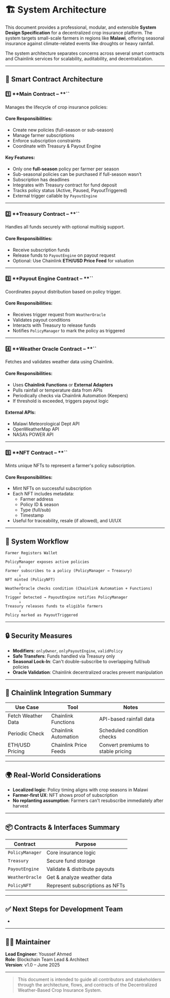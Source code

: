 # 🏗️ System Architecture

This document provides a professional, modular, and extensible **System Design Specification** for a decentralized crop insurance platform. The system targets small-scale farmers in regions like **Malawi**, offering seasonal insurance against climate-related events like droughts or heavy rainfall.

The system architecture separates concerns across several smart contracts and Chainlink services for scalability, auditability, and decentralization.

---

## 🧱 Smart Contract Architecture

### 1️⃣ **Main Contract – **``

Manages the lifecycle of crop insurance policies:

#### Core Responsibilities:

- Create new policies (full-season or sub-season)
- Manage farmer subscriptions
- Enforce subscription constraints
- Coordinate with Treasury & Payout Engine

#### Key Features:

- Only one **full-season** policy per farmer per season
- Sub-seasonal policies can be purchased if full-season wasn’t
- Subscription has deadlines
- Integrates with Treasury contract for fund deposit
- Tracks policy status (Active, Paused, PayoutTriggered)
- External trigger callable by `PayoutEngine`

---

### 2️⃣ **Treasury Contract – **``

Handles all funds securely with optional multisig support.

#### Core Responsibilities:

- Receive subscription funds
- Release funds to `PayoutEngine` on payout request
- Optional: Use Chainlink **ETH/USD Price Feed** for valuation

---

### 3️⃣ **Payout Engine Contract – **``

Coordinates payout distribution based on policy trigger.

#### Core Responsibilities:

- Receives trigger request from `WeatherOracle`
- Validates payout conditions
- Interacts with Treasury to release funds
- Notifies `PolicyManager` to mark the policy as triggered

---

### 4️⃣ **Weather Oracle Contract – **``

Fetches and validates weather data using Chainlink.

#### Core Responsibilities:

- Uses **Chainlink Functions** or **External Adapters**
- Pulls rainfall or temperature data from APIs
- Periodically checks via Chainlink Automation (Keepers)
- If threshold is exceeded, triggers payout logic

#### External APIs:

- Malawi Meteorological Dept API
- OpenWeatherMap API
- NASA’s POWER API

---

### 5️⃣ **NFT Contract – **``

Mints unique NFTs to represent a farmer's policy subscription.

#### Core Responsibilities:

- Mint NFTs on successful subscription
- Each NFT includes metadata:
  - Farmer address
  - Policy ID & season
  - Type (full/sub)
  - Timestamp
- Useful for traceability, resale (if allowed), and UI/UX

---

## 🔁 System Workflow

```plaintext
Farmer Registers Wallet
      ↓
PolicyManager exposes active policies
      ↓
Farmer subscribes to a policy (PolicyManager → Treasury)
      ↓
NFT minted (PolicyNFT)
      ↓
WeatherOracle checks condition (Chainlink Automation + Functions)
      ↓
Trigger Detected → PayoutEngine notifies PolicyManager
      ↓
Treasury releases funds to eligible farmers
      ↓
Policy marked as PayoutTriggered
```

---

## 🔒 Security Measures

- **Modifiers**: `onlyOwner`, `onlyPayoutEngine`, `validPolicy`
- **Safe Transfers**: Funds handled via Treasury only
- **Seasonal Lock-In**: Can't double-subscribe to overlapping full/sub policies
- **Oracle Validation**: Chainlink decentralized oracles prevent manipulation

---

## 🔗 Chainlink Integration Summary

| Use Case           | Tool                  | Notes                              |
| ------------------ | --------------------- | ---------------------------------- |
| Fetch Weather Data | Chainlink Functions   | API-based rainfall data            |
| Periodic Check     | Chainlink Automation  | Scheduled condition checks         |
| ETH/USD Pricing    | Chainlink Price Feeds | Convert premiums to stable pricing |

---

## 🌍 Real-World Considerations

- **Localized logic**: Policy timing aligns with crop seasons in Malawi
- **Farmer-first UX**: NFT shows proof of subscription
- **No replanting assumption**: Farmers can't resubscribe immediately after harvest

---

## 📦 Contracts & Interfaces Summary

| Contract        | Purpose                         |
| --------------- | ------------------------------- |
| `PolicyManager` | Core insurance logic            |
| `Treasury`      | Secure fund storage             |
| `PayoutEngine`  | Validate & distribute payouts   |
| `WeatherOracle` | Get & analyze weather data      |
| `PolicyNFT`     | Represent subscriptions as NFTs |

---

## ✅ Next Steps for Development Team

-

---

## 👨‍💻 Maintainer

**Lead Engineer**: Youssef Ahmed\
**Role**: Blockchain Team Lead & Architect\
**Version**: v1.0 – June 2025

---

> This document is intended to guide all contributors and stakeholders through the architecture, flows, and contracts of the Decentralized Weather-Based Crop Insurance System.

